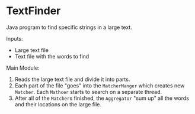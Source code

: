 # TextFinder

Java program to find specific strings in a large text.

Inputs:
- Large text file
- Text file with the words to find

Main Module:
1. Reads the large text file and divide it into parts.
2. Each part of the file "goes" into the `MatcherManger` which creates new `Matcher`. Each `Mathcer` starts to search on a separate thread.
3. After all of the `Matcher`s finished, the `Aggregator` "sum up" all the words and their locations on the large file.
